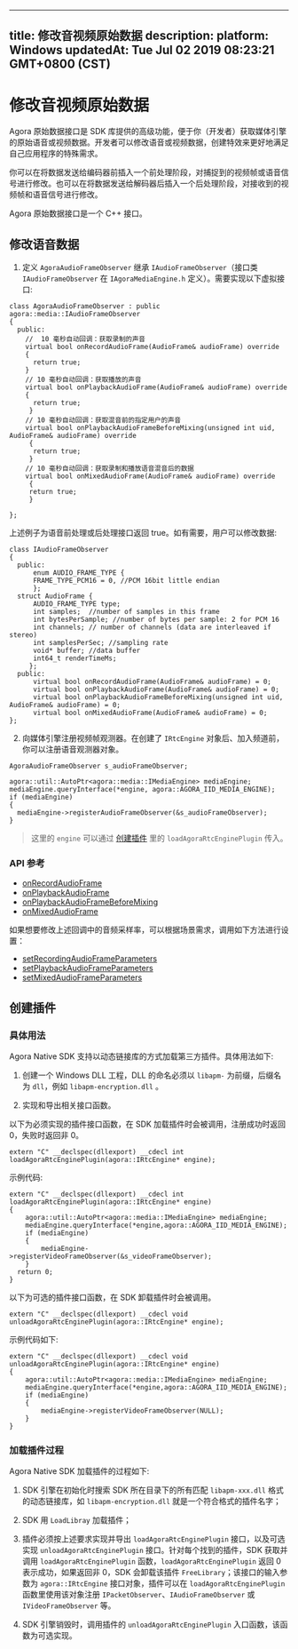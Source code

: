 
---
title: 修改音视频原始数据
description: 
platform: Windows
updatedAt: Tue Jul 02 2019 08:23:21 GMT+0800 (CST)
---
# 修改音视频原始数据
Agora 原始数据接口是 SDK 库提供的高级功能，便于你（开发者）获取媒体引擎的原始语音或视频数据。开发者可以修改语音或视频数据，创建特效来更好地满足自己应用程序的特殊需求。

你可以在将数据发送给编码器前插入一个前处理阶段，对捕捉到的视频帧或语音信号进行修改。也可以在将数据发送给解码器后插入一个后处理阶段，对接收到的视频帧和语音信号进行修改。

Agora 原始数据接口是一个 C++ 接口。

## 修改语音数据

1. 定义 <code>AgoraAudioFrameObserver</code> 继承 <code>IAudioFrameObserver</code>（接口类 <code>IAudioFrameObserver</code> 在 <code>IAgoraMediaEngine.h</code> 定义）。需要实现以下虚拟接口:


```
class AgoraAudioFrameObserver : public agora::media::IAudioFrameObserver
{
  public:
	//  10 毫秒自动回调：获取录制的声音
    virtual bool onRecordAudioFrame(AudioFrame& audioFrame) override
    {
      return true;
    }
	// 10 毫秒自动回调：获取播放的声音
    virtual bool onPlaybackAudioFrame(AudioFrame& audioFrame) override
    {
      return true;
     }
	// 10 毫秒自动回调：获取混音前的指定用户的声音
    virtual bool onPlaybackAudioFrameBeforeMixing(unsigned int uid, AudioFrame& audioFrame) override
     {
      return true;
     }
	// 10 毫秒自动回调：获取录制和播放语音混音后的数据
    virtual bool onMixedAudioFrame(AudioFrame& audioFrame) override
     {
     return true;
     }

};
```

上述例子为语音前处理或后处理接口返回 true。如有需要，用户可以修改数据:

```
class IAudioFrameObserver
{
  public:
      enum AUDIO_FRAME_TYPE {
      FRAME_TYPE_PCM16 = 0, //PCM 16bit little endian
      };
  struct AudioFrame {
      AUDIO_FRAME_TYPE type;
      int samples;  //number of samples in this frame
      int bytesPerSample; //number of bytes per sample: 2 for PCM 16
      int channels; // number of channels (data are interleaved if stereo)
      int samplesPerSec; //sampling rate
      void* buffer; //data buffer
      int64_t renderTimeMs;
     };
  public:
      virtual bool onRecordAudioFrame(AudioFrame& audioFrame) = 0;
      virtual bool onPlaybackAudioFrame(AudioFrame& audioFrame) = 0;
      virtual bool onPlaybackAudioFrameBeforeMixing(unsigned int uid, AudioFrame& audioFrame) = 0;
      virtual bool onMixedAudioFrame(AudioFrame& audioFrame) = 0;
};
```

2. 向媒体引擎注册视频帧观测器。在创建了 <code>IRtcEngine</code> 对象后、加入频道前，你可以注册语音观测器对象。


```
AgoraAudioFrameObserver s_audioFrameObserver;

agora::util::AutoPtr<agora::media::IMediaEngine> mediaEngine;
mediaEngine.queryInterface(*engine, agora::AGORA_IID_MEDIA_ENGINE);
if (mediaEngine)
{
  mediaEngine->registerAudioFrameObserver(&s_audioFrameObserver);
}
```

> 这里的 <code>engine</code> 可以通过 [创建插件](#create_plugin) 里的 <code>loadAgoraRtcEnginePlugin</code> 传入。

### API 参考

- [onRecordAudioFrame](https://docs.agora.io/cn/Audio%20Broadcast/API%20Reference/cpp/classagora_1_1media_1_1_i_audio_frame_observer.html#ac6ab0c792420daf929fed78f9d39f728)
- [onPlaybackAudioFrame](https://docs.agora.io/cn/Audio%20Broadcast/API%20Reference/cpp/classagora_1_1media_1_1_i_audio_frame_observer.html#aefc7f9cb0d1fcbc787775588bc849bac)
- [onPlaybackAudioFrameBeforeMixing](https://docs.agora.io/cn/Audio%20Broadcast/API%20Reference/cpp/classagora_1_1media_1_1_i_audio_frame_observer.html#ae04d85a65eefec5e7c1e0477bcaa067c)
- [onMixedAudioFrame](https://docs.agora.io/cn/Audio%20Broadcast/API%20Reference/cpp/classagora_1_1media_1_1_i_audio_frame_observer.html#a78d095cbd0b8ee04f657430bb6de8100)

如果想要修改上述回调中的音频采样率，可以根据场景需求，调用如下方法进行设置：

- [setRecordingAudioFrameParameters](https://docs.agora.io/cn/Audio%20Broadcast/API%20Reference/cpp/classagora_1_1rtc_1_1_i_rtc_engine.html#a2c4717760b5fbf1bb8c1a3c16ca67fe5)
- [setPlaybackAudioFrameParameters](https://docs.agora.io/cn/Audio%20Broadcast/API%20Reference/cpp/classagora_1_1rtc_1_1_i_rtc_engine.html#aa5f2f6eb3db5acaaf8c40818d90694f1)
- [setMixedAudioFrameParameters](https://docs.agora.io/cn/Audio%20Broadcast/API%20Reference/cpp/classagora_1_1rtc_1_1_i_rtc_engine.html#a520ebcda51b5eb488339f3a12dfb8013)


## 创建插件

### 具体用法

Agora Native SDK 支持以动态链接库的方式加载第三方插件。具体用法如下:

1.  创建一个 Windows DLL 工程，DLL 的命名必须以 <code>libapm-</code> 为前缀，后缀名为 <code>dll</code>，例如 <code>libapm-encryption.dll</code> 。

2.  实现和导出相关接口函数。


以下为必须实现的插件接口函数，在 SDK 加载插件时会被调用，注册成功时返回 0，失败时返回非 0。

```
extern "C" __declspec(dllexport) __cdecl int loadAgoraRtcEnginePlugin(agora::IRtcEngine* engine);
```

示例代码:

```
extern "C" __declspec(dllexport) __cdecl int loadAgoraRtcEnginePlugin(agora::IRtcEngine* engine)
{
    agora::util::AutoPtr<agora::media::IMediaEngine> mediaEngine;
    mediaEngine.queryInterface(*engine,agora::AGORA_IID_MEDIA_ENGINE);
    if (mediaEngine)
    {
        mediaEngine->registerVideoFrameObserver(&s_videoFrameObserver);
    }
  return 0;
}
```

以下为可选的插件接口函数，在 SDK 卸载插件时会被调用。

```
extern "C" __declspec(dllexport) __cdecl void unloadAgoraRtcEnginePlugin(agora::IRtcEngine* engine);
```

示例代码如下:

```
extern "C" __declspec(dllexport) __cdecl void unloadAgoraRtcEnginePlugin(agora::IRtcEngine* engine)
{
    agora::util::AutoPtr<agora::media::IMediaEngine> mediaEngine;
    mediaEngine.queryInterface(*engine,agora::AGORA_IID_MEDIA_ENGINE);
    if (mediaEngine)
    {
        mediaEngine->registerVideoFrameObserver(NULL);
    }
}
```

### 加载插件过程

Agora Native SDK 加载插件的过程如下:

1.  SDK 引擎在初始化时搜索 SDK 所在目录下的所有匹配 <code>libapm-xxx.dll</code> 格式的动态链接库，如 <code>libapm-encryption.dll</code> 就是一个符合格式的插件名字；

2.  SDK 用 <code>LoadLibray</code> 加载插件；

3.  插件必须按上述要求实现并导出 <code>loadAgoraRtcEnginePlugin</code> 接口，以及可选实现 <code>unloadAgoraRtcEnginePlugin</code> 接口。针对每个找到的插件，SDK 获取并调用 <code>loadAgoraRtcEnginePlugin</code> 函数，<code>loadAgoraRtcEnginePlugin</code> 返回 0 表示成功，如果返回非 0，SDK 会卸载该插件 <code>FreeLibrary</code>；该接口的输入参数为 <code>agora::IRtcEngine</code> 接口对象，插件可以在 <code>loadAgoraRtcEnginePlugin</code> 函数里使用该对象注册 <code>IPacketObserver</code>、<code>IAudioFrameObserver</code> 或 <code>IVideoFrameObserver</code> 等。

4.  SDK 引擎销毁时，调用插件的 <code>unloadAgoraRtcEnginePlugin</code> 入口函数，该函数为可选实现。
